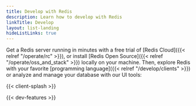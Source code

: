 ```yaml
---
title: Develop with Redis
description: Learn how to develop with Redis
linkTitle: Develop
layout: list-landing
hideListLinks: true
---
```


Get a Redis server running in minutes with a free trial of
[Redis Cloud]({{< relref "/operate/rc" >}}), or install
[Redis Open Source]({{< relref "/operate/oss_and_stack" >}}) locally
on your machine. Then, explore Redis with your favorite
[programming language]({{< relref "/develop/clients" >}})
or analyze and manage your database with our UI tools:

{{< client-splash >}}

{{< dev-features >}}
